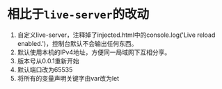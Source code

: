# 相比于`live-server`的改动

1. 自定义live-server，注释掉了injected.html中的console.log('Live reload enabled.')，控制台默认不会输出任何东西。
2. 默认使用本机的IPv4地址，方便同一局域网下互相分享。
3. 版本号从0.0.1重新开始
4. 默认端口改为65535
5. 将所有的变量声明关键字由var改为let